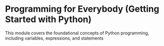 # Programming for Everybody (Getting Started with Python)

This module covers the foundational concepts of Python programming, including variables, expressions, and statements
